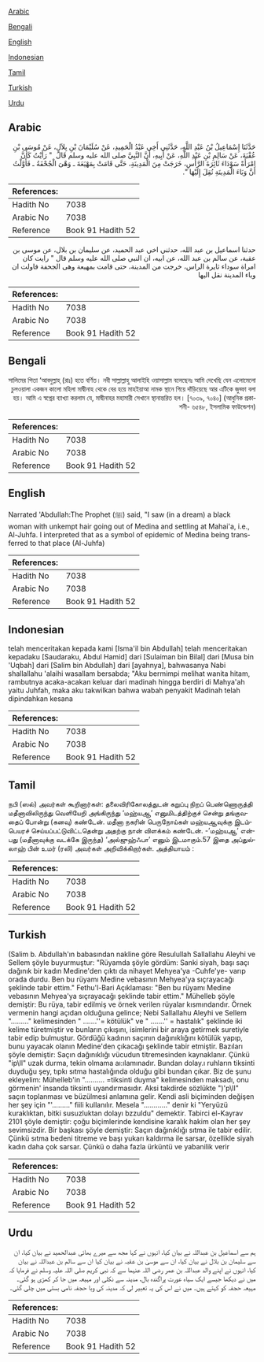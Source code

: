 [Arabic](#arabic)

[Bengali](#bengali)

[English](#english)

[Indonesian](#indonesian)

[Tamil](#tamil)

[Turkish](#turkish)

[Urdu](#urdu)

## Arabic


<div dir="rtl" lang="ar" style={{fontSize:'larger',backgroundColor:'#f8f9fa',padding:20}}>
حَدَّثَنَا إِسْمَاعِيلُ بْنُ عَبْدِ اللَّهِ، حَدَّثَنِي أَخِي عَبْدُ الْحَمِيدِ، عَنْ سُلَيْمَانَ بْنِ بِلاَلٍ، عَنْ مُوسَى بْنِ عُقْبَةَ، عَنْ سَالِمِ بْنِ عَبْدِ اللَّهِ، عَنْ أَبِيهِ، أَنَّ النَّبِيَّ صلى الله عليه وسلم قَالَ ‏ "‏ رَأَيْتُ كَأَنَّ امْرَأَةً سَوْدَاءَ ثَائِرَةَ الرَّأْسِ، خَرَجَتْ مِنَ الْمَدِينَةِ، حَتَّى قَامَتْ بِمَهْيَعَةَ ـ وَهْىَ الْجُحْفَةُ ـ فَأَوَّلْتُ أَنَّ وَبَاءَ الْمَدِينَةِ نُقِلَ إِلَيْهَا ‏"‏‏.‏
</div>
<div style={{backgroundColor:'#f8f9fa',padding:20, marginBottom: 10}}><table> <thead> <tr> <th>References:</th> <th></th> </tr> </thead> <tbody><tr><td>Hadith No</td><td>7038</td></tr><tr><td>Arabic No</td><td>7038</td></tr><tr><td>Reference</td><td>Book 91 Hadith 52</td></tr></tbody></table></div>


<div dir="rtl" lang="ar" style={{fontSize:'larger',backgroundColor:'#f8f9fa',padding:20}}>
حدثنا اسماعيل بن عبد الله، حدثني اخي عبد الحميد، عن سليمان بن بلال، عن موسى بن عقبة، عن سالم بن عبد الله، عن ابيه، ان النبي صلى الله عليه وسلم قال " رايت كان امراة سوداء ثايرة الراس، خرجت من المدينة، حتى قامت بمهيعة وهى الجحفة فاولت ان وباء المدينة نقل اليها
</div>
<div style={{backgroundColor:'#f8f9fa',padding:20, marginBottom: 10}}><table> <thead> <tr> <th>References:</th> <th></th> </tr> </thead> <tbody><tr><td>Hadith No</td><td>7038</td></tr><tr><td>Arabic No</td><td>7038</td></tr><tr><td>Reference</td><td>Book 91 Hadith 52</td></tr></tbody></table></div>

## Bengali


<div dir="rtl" lang="bn" style={{fontSize:'larger',backgroundColor:'#f8f9fa',padding:20}}>
সালিমের পিতা ‘আবদুল্লাহ্ (রাঃ) হতে বর্ণিত। নবী সাল্লাল্লাহু আলাইহি ওয়াসাল্লাম বলেছেনঃ আমি দেখেছি যেন এলোমেলো চুলওয়ালা একজন কালো মহিলা মাদ্বীনাহ থেকে বের হয়ে মাহইয়াআ নামক স্থানে গিয়ে দাঁড়িয়েছে আর এটিকে জুহ্ফা বলা হয়। আমি এ স্বপ্নের ব্যাখ্যা করলাম যে, মাদ্বীনাহর মহামারী সেখানে স্থানান্তরিত হল। [৭০৩৯, ৭০৪০] (আধুনিক প্রকাশনী- ৬৫৪৮, ইসলামিক ফাউন্ডেশন)
</div>
<div style={{backgroundColor:'#f8f9fa',padding:20, marginBottom: 10}}><table> <thead> <tr> <th>References:</th> <th></th> </tr> </thead> <tbody><tr><td>Hadith No</td><td>7038</td></tr><tr><td>Arabic No</td><td>7038</td></tr><tr><td>Reference</td><td>Book 91 Hadith 52</td></tr></tbody></table></div>

## English


<div dir="ltr" lang="en" style={{fontSize:'larger',backgroundColor:'#f8f9fa',padding:20}}>
Narrated 'Abdullah:The Prophet (ﷺ) said, "I saw (in a dream) a black woman with unkempt hair going out of Medina and settling at Mahai'a, i.e., Al-Juhfa. I interpreted that as a symbol of epidemic of Medina being transferred to that place (Al-Juhfa)
</div>
<div style={{backgroundColor:'#f8f9fa',padding:20, marginBottom: 10}}><table> <thead> <tr> <th>References:</th> <th></th> </tr> </thead> <tbody><tr><td>Hadith No</td><td>7038</td></tr><tr><td>Arabic No</td><td>7038</td></tr><tr><td>Reference</td><td>Book 91 Hadith 52</td></tr></tbody></table></div>

## Indonesian


<div dir="ltr" lang="id" style={{fontSize:'larger',backgroundColor:'#f8f9fa',padding:20}}>
telah menceritakan kepada kami [Isma'il bin Abdullah] telah menceritakan kepadaku [Saudaraku, Abdul Hamid] dari [Sulaiman bin Bilal] dari [Musa bin 'Uqbah] dari [Salim bin Abdullah] dari [ayahnya], bahwasanya Nabi shallallahu 'alaihi wasallam bersabda; "Aku bermimpi melihat wanita hitam, rambutnya acaka-acakan keluar dari madinah hingga berdiri di Mahya'ah yaitu Juhfah, maka aku takwilkan bahwa wabah penyakit Madinah telah dipindahkan kesana
</div>
<div style={{backgroundColor:'#f8f9fa',padding:20, marginBottom: 10}}><table> <thead> <tr> <th>References:</th> <th></th> </tr> </thead> <tbody><tr><td>Hadith No</td><td>7038</td></tr><tr><td>Arabic No</td><td>7038</td></tr><tr><td>Reference</td><td>Book 91 Hadith 52</td></tr></tbody></table></div>

## Tamil


<div dir="ltr" lang="ta" style={{fontSize:'larger',backgroundColor:'#f8f9fa',padding:20}}>
நபி (ஸல்) அவர்கள் கூறினார்கள்: தலைவிரிகோலத்துடன் கறுப்பு நிறப் பெண்ணொருத்தி மதீனாவிலிருந்து வெளியேறி அங்கிருந்து ‘மஹ்யஆ’ எனுமிடத்திற்குச் சென்று தங்குவதைப் போன்று (கனவு) கண்டேன். மதீனா நகரின் பெருநோய்கள் மஹ்யஆவுக்கு இடம்பெயரச் செய்யப்பட்டுவிட்டதென்று அதற்கு நான் விளக்கம் கண்டேன். -’மஹ்யஆ’ என்பது (மதீனாவுக்கு வடக்கே இருந்த) ‘அல்ஜுஹ்ஃபா’ எனும் இடமாகும்.57 இதை அப்துல்லாஹ் பின் உமர் (ரலி) அவர்கள் அறிவிக்கிறார்கள். அத்தியாயம் :
</div>
<div style={{backgroundColor:'#f8f9fa',padding:20, marginBottom: 10}}><table> <thead> <tr> <th>References:</th> <th></th> </tr> </thead> <tbody><tr><td>Hadith No</td><td>7038</td></tr><tr><td>Arabic No</td><td>7038</td></tr><tr><td>Reference</td><td>Book 91 Hadith 52</td></tr></tbody></table></div>

## Turkish


<div dir="ltr" lang="tr" style={{fontSize:'larger',backgroundColor:'#f8f9fa',padding:20}}>
(Salim b. Abdullah'ın babasından nakline göre Resulullah Sallallahu Aleyhi ve Sellem şöyle buyurmuştur: "Rüyamda şöyle gördüm: Sanki siyah, başı saçı dağınık bir kadın Medine'den çıktı da nihayet Mehyea'ya -Cuhfe'ye- varıp orada durdu. Ben bu rüyamı Medine vebasının Mehyea'ya sıçrayacağı şeklinde tabir ettim." Fethu'l-Bari Açıklaması: "Ben bu rüyamı Medine vebasının Mehyea'ya sıçrayacağı şeklinde tabir ettim." Mühelleb şöyle demiştir: Bu rüya, tabir edilmiş ve örnek verilen rüyalar kısmındandır. Örnek vermenin hangi açıdan olduğuna gelince; Nebi Sallallahu Aleyhi ve Sellem "........." kelimesinden " .......''= kötülük" ve " .......'' = hastalık" şeklinde iki kelime türetmiştir ve bunların çıkışını, isimlerini bir araya getirmek suretiyle tabir edip bulmuştur. Gördüğü kadının saçının dağınıklığını kötülük yapıp, bunu yayacak olanın Medine'den çıkacağı şeklinde tabir etmiştir. Bazıları şöyle demiştir: Saçın dağınıklığı vücudun titremesinden kaynaklanır. Çünkü "ip\ll" uzak durma, tekin olmama aı:ılamınadır. Bundan dolay.ı ruhların tiksinti duyduğu şey, tıpkı sıtma hastalığında olduğu gibi bundan çıkar. Biz de şunu ekleyelim: Mühelleb'in ".......... =tiksinti duyma" kelimesinden maksadı, onu görmenin' insanda tiksinti uyandırmasıdır. Aksi takdirde sözlükte ")'p\lI" saçın toplanması ve büzülmesi anlamına gelir. Kendi asli biçiminden değişen her şey için "'........." fiili kullanılır. Mesela "............" denir ki "Yeryüzü kuraklıktan, bitki susuzluktan dolayı bzzuldu" demektir. Tabirci el-Kayrav 2101 şöyle demiştir: çoğu biçimlerinde kendisine karalık hakim olan her şey sevimsizdir. Bir başkası şöyle demiştir: Saçın dağınıklığı sıtma ile tabir edilir. Çünkü sıtma bedeni titreme ve başı yukarı kaldırma ile sarsar, özellikle siyah kadın daha çok sarsar. Çünkü o daha fazla ürküntü ve yabanilik verir
</div>
<div style={{backgroundColor:'#f8f9fa',padding:20, marginBottom: 10}}><table> <thead> <tr> <th>References:</th> <th></th> </tr> </thead> <tbody><tr><td>Hadith No</td><td>7038</td></tr><tr><td>Arabic No</td><td>7038</td></tr><tr><td>Reference</td><td>Book 91 Hadith 52</td></tr></tbody></table></div>

## Urdu


<div dir="rtl" lang="ur" style={{fontSize:'larger',backgroundColor:'#f8f9fa',padding:20}}>
ہم سے اسماعیل بن عبداللہ نے بیان کیا، انہوں نے کہا مجھ سے میرے بھائی عبدالحمید نے بیان کیا، ان سے سلیمان بن بلال نے بیان کیا، ان سے موسیٰ بن عقبہ نے بیان کیا ان سے سالم بن عبداللہ نے بیان کیا، انہوں نے اپنے والد عبداللہ بن عمر رضی اللہ عنہما سے کہ نبی کریم صلی اللہ علیہ وسلم نے فرمایا کہ میں نے دیکھا جیسے ایک سیاہ عورت پراگندہ بال، مدینہ سے نکلی اور مہیعہ میں جا کر کھڑی ہو گئی۔ مہیعہ حجفہ کو کہتے ہیں۔ میں نے اس کی یہ تعبیر لی کہ مدینہ کی وبا حجفہ نامی بستی میں چلی گئی۔
</div>
<div style={{backgroundColor:'#f8f9fa',padding:20, marginBottom: 10}}><table> <thead> <tr> <th>References:</th> <th></th> </tr> </thead> <tbody><tr><td>Hadith No</td><td>7038</td></tr><tr><td>Arabic No</td><td>7038</td></tr><tr><td>Reference</td><td>Book 91 Hadith 52</td></tr></tbody></table></div>